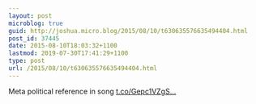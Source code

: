 ```yaml
---
layout: post
microblog: true
guid: http://joshua.micro.blog/2015/08/10/t630635576635494404.html
post_id: 37445
date: 2015-08-10T18:03:32+1100
lastmod: 2019-07-30T17:41:29+1100
type: post
url: /2015/08/10/t630635576635494404.html
---
```

Meta political reference in song [t.co/Gepc1VZgS...](http://t.co/Gepc1VZgSh)
